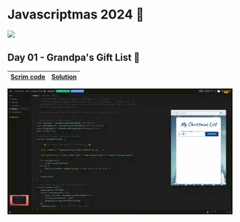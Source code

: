 # Javascriptmas 2024 🎄

![](./hero.avif)

## Day 01 - Grandpa's Gift List 🎅

| [Scrim code](https://scrimba.com/s06j6l3/s0g1bb2ue0/head) | [Solution](https://github.com/mendezpvi/javascriptmas-2024/tree/main/day-01) |
| --- | --- |

![](./day-01/JavaScriptmas-Day-01.gif)